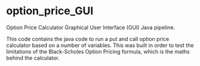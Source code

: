 # option_price_GUI
Option Price Calculator Graphical User Interface (GUI) Java pipeline.

This code contains the java code to run a put and call option price calculator based on a number of variables. This was built in order to test the limitations of the Black-Scholes Option Pricing formula, which is the maths behind the calculator.
